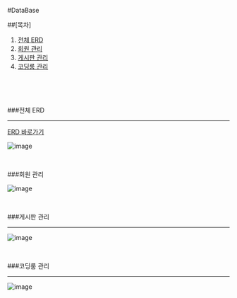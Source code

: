 #DataBase 


##[목차]

1. [전체 ERD](#전체-ERD)
2. [회원 관리](#회원-관리)
3. [게시판 관리](#게시판-관리)
4. [코딩룸 관리](#코딩룸-관리)



<br/><br/><br/>
 
 ###전체 ERD
 
 ---

[ERD 바로가기][erd_link]

[erd_link]: https://www.erdcloud.com/d/eRLYTXvN28MnGBhPH

![image](https://user-images.githubusercontent.com/61372486/120640893-f85a8400-c4ad-11eb-8d95-85bdd55c54c6.png)

<br/>
  
 ###회원 관리
    
![image](https://user-images.githubusercontent.com/61372486/121095124-b3767a80-c82a-11eb-8d95-bcf0d6323b51.png)
    
    
    
 
  
<br/>
  
 ###게시판 관리
    
 ---
 
 ![image](https://user-images.githubusercontent.com/61372486/121095205-d6a12a00-c82a-11eb-9011-4ddcbdf93664.png)
 
 
 
 
<br/>
  
 ###코딩룸 관리
    
 ---
  

 ![image](https://user-images.githubusercontent.com/61372486/121095277-018b7e00-c82b-11eb-803b-a5f94ed9e423.png)
